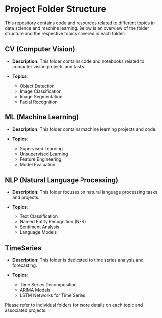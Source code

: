 # Project Folder Structure

This repository contains code and resources related to different topics in data science and machine learning. Below is an overview of the folder structure and the respective topics covered in each folder:

## CV (Computer Vision)

- **Description**: This folder contains code and notebooks related to computer vision projects and tasks.

- **Topics**:
  - Object Detection
  - Image Classification
  - Image Segmentation
  - Facial Recognition

## ML (Machine Learning)

- **Description**: This folder contains machine learning projects and code.

- **Topics**:
  - Supervised Learning
  - Unsupervised Learning
  - Feature Engineering
  - Model Evaluation

## NLP (Natural Language Processing)

- **Description**: This folder focuses on natural language processing tasks and projects.

- **Topics**:
  - Text Classification
  - Named Entity Recognition (NER)
  - Sentiment Analysis
  - Language Models

## TimeSeries

- **Description**: This folder is dedicated to time series analysis and forecasting.

- **Topics**:
  - Time Series Decomposition
  - ARIMA Models
  - LSTM Networks for Time Series

Please refer to individual folders for more details on each topic and associated projects.
